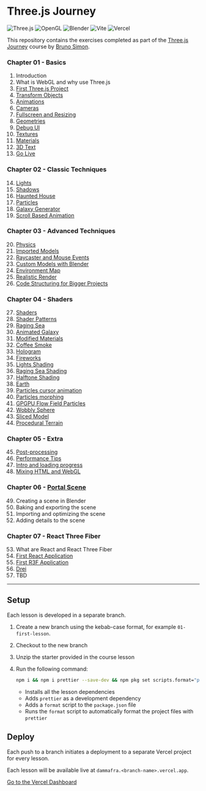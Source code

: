 # Three.js Journey

![Three.js](https://img.shields.io/badge/ThreeJs-black?style=for-the-badge&logo=three.js&logoColor=white)
![OpenGL](https://img.shields.io/badge/OpenGL-FFFFFF?style=for-the-badge&logo=opengl)
![Blender](https://img.shields.io/badge/blender-%23F5792A.svg?style=for-the-badge&logo=blender&logoColor=white)
![Vite](https://img.shields.io/badge/Vite-B73BFE?style=for-the-badge&logo=vite&logoColor=FFD62E)
![Vercel](https://img.shields.io/badge/Vercel-000000?style=for-the-badge&logo=vercel&logoColor=white)

This repository contains the exercises completed as part of the [Three.js Journey](https://threejs-journey.com/) course by [Bruno Simon](https://bruno-simon.com/).

### Chapter 01 - Basics

1. Introduction
2. What is WebGL and why use Three.js
3. [First Three.js Project](https://dammafra-03-first-threejs-project.vercel.app)
4. [Transform Objects](https://dammafra-04-transform-objects.vercel.app)
5. [Animations](https://dammafra-05-animations.vercel.app)
6. [Cameras](https://dammafra-06-cameras.vercel.app)
7. [Fullscreen and Resizing](https://dammafra-07-fullscreen-and-resizing.vercel.app)
8. [Geometries](https://dammafra-08-geometries.vercel.app)
9. [Debug UI](https://dammafra-09-debug-ui.vercel.app)
10. [Textures](https://dammafra-10-textures.vercel.app)
11. [Materials](https://dammafra-11-materials.vercel.app)
12. [3D Text](https://dammafra-12-3d-text.vercel.app)
13. [Go Live](https://dammafra-13-go-live.vercel.app)

### Chapter 02 - Classic Techniques

14. [Lights](https://dammafra-14-lights.vercel.app)
15. [Shadows](https://dammafra-15-shadows.vercel.app)
16. [Haunted House](https://dammafra-16-haunted-house.vercel.app)
17. [Particles](https://dammafra-17-particles.vercel.app)
18. [Galaxy Generator](https://dammafra-18-galaxy-generator.vercel.app)
19. [Scroll Based Animation](https://dammafra-19-scroll-based-animation.vercel.app)

### Chapter 03 - Advanced Techniques

20. [Physics](https://dammafra-20-physics.vercel.app)
21. [Imported Models](https://dammafra-21-imported-models.vercel.app)
22. [Raycaster and Mouse Events](https://dammafra-22-raycaster-and-mouse-events.vercel.app)
23. [Custom Models with Blender](https://dammafra-23-custom-models-with-blender.vercel.app)
24. [Environment Map](https://dammafra-24-environment-map.vercel.app)
25. [Realistic Render](https://dammafra-25-realistic-render.vercel.app)
26. [Code Structuring for Bigger Projects](https://dammafra-26-code-structuring-for-bigger-projects.vercel.app)

### Chapter 04 - Shaders

27. [Shaders](https://dammafra-27-shaders.vercel.app)
28. [Shader Patterns](https://dammafra-28-shader-patterns.vercel.app)
29. [Raging Sea](https://dammafra-29-raging-sea.vercel.app)
30. [Animated Galaxy](https://dammafra-30-animated-galaxy.vercel.app)
31. [Modified Materials](https://dammafra-31-modified-materials.vercel.app)
32. [Coffee Smoke](https://dammafra-32-coffee-smoke.vercel.app)
33. [Hologram](https://dammafra-33-hologram.vercel.app)
34. [Fireworks](https://dammafra-34-fireworks.vercel.app)
35. [Lights Shading](https://dammafra-35-lights-shading.vercel.app)
36. [Raging Sea Shading](https://dammafra-36-raging-sea-shading.vercel.app)
37. [Halftone Shading](https://dammafra-37-halftone-shading.vercel.app)
38. [Earth](https://dammafra-38-earth.vercel.app)
39. [Particles cursor animation](https://dammafra-39-particles-cursor-animation.vercel.app)
40. [Particles morphing](https://dammafra-40-particles-morphing.vercel.app)
41. [GPGPU Flow Field Particles](https://dammafra-41-gpgpu-flow-field-particles.vercel.app)
42. [Wobbly Sphere](https://dammafra-42-wobbly-sphere.vercel.app)
43. [Sliced Model](https://dammafra-43-sliced-model.vercel.app)
44. [Procedural Terrain](https://dammafra-44-procedural-terrain.vercel.app)

### Chapter 05 - Extra

45. [Post-processing](https://dammafra-45-post-processing.vercel.app)
46. [Performance Tips](https://dammafra-46-performance-tips.vercel.app)
47. [Intro and loading progress](https://dammafra-47-intro-and-loading-progress.vercel.app)
48. [Mixing HTML and WebGL](https://dammafra-48-mixing-html-and-webgl.vercel.app)

### Chapter 06 - [Portal Scene](https://dammafra-portal-scene.vercel.app)

49. Creating a scene in Blender
50. Baking and exporting the scene
51. Importing and optimizing the scene
52. Adding details to the scene

### Chapter 07 - React Three Fiber

53. What are React and React Three Fiber
54. [First React Application](https://dammafra-54-first-react-application.vercel.app)
55. [First R3F Application](https://dammafra-55-first-r3f-application.vercel.app)
56. [Drei](https://dammafra-56-drei.vercel.app)
57. TBD

<hr />

## Setup

Each lesson is developed in a separate branch.

1. Create a new branch using the kebab-case format,
   for example `01-first-lesson`.
2. Checkout to the new branch
3. Unzip the starter provided in the course lesson
4. Run the following command:

   ```bash
   npm i && npm i prettier --save-dev && npm pkg set scripts.format="prettier --write ." && npm run format
   ```

   - Installs all the lesson dependencies
   - Adds `prettier` as a development dependency
   - Adds a `format` script to the `package.json` file
   - Runs the `format` script to automatically format the project files with `prettier`

## Deploy

Each push to a branch initiates a deployment to a separate Vercel project for every lesson.

Each lesson will be available live at `dammafra.<branch-name>.vercel.app`.

[Go to the Vercel Dashboard](https://vercel.com/dammafras-projects)
